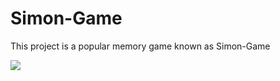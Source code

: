 # Simon-Game
This project is a popular memory game known as Simon-Game

![](https://simon-game-beige.vercel.app/)
